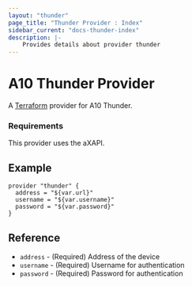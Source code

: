 ```yaml
---
layout: "thunder"
page_title: "Thunder Provider : Index"
sidebar_current: "docs-thunder-index"
description: |-
    Provides details about provider thunder
---
```


# A10 Thunder Provider

A [Terraform](https://terraform.io) provider for A10 Thunder.

### Requirements

This provider uses the aXAPI.

## Example

```
provider "thunder" {
  address = "${var.url}"
  username = "${var.username}"
  password = "${var.password}"
}
```

## Reference

- `address` - (Required) Address of the device
- `username` - (Required) Username for authentication
- `password` - (Required) Password for authentication
